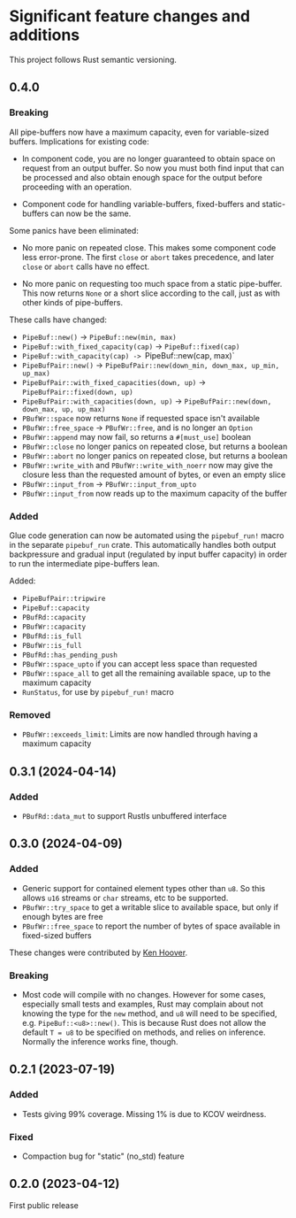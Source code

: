 # Significant feature changes and additions

This project follows Rust semantic versioning.

<!-- see keepachangelog.com for format ideas -->

## 0.4.0

### Breaking

All pipe-buffers now have a maximum capacity, even for variable-sized
buffers.  Implications for existing code:

- In component code, you are no longer guaranteed to obtain space on
  request from an output buffer.  So now you must both find input that
  can be processed and also obtain enough space for the output before
  proceeding with an operation.

- Component code for handling variable-buffers, fixed-buffers and
  static-buffers can now be the same.

Some panics have been eliminated:

- No more panic on repeated close.  This makes some component code
  less error-prone.  The first `close` or `abort` takes precedence,
  and later `close` or `abort` calls have no effect.

- No more panic on requesting too much space from a static
  pipe-buffer.  This now returns `None` or a short slice according to
  the call, just as with other kinds of pipe-buffers.

These calls have changed:
- `PipeBuf::new()` -> `PipeBuf::new(min, max)`
- `PipeBuf::with_fixed_capacity(cap)` -> `PipeBuf::fixed(cap)`
- `PipeBuf::with_capacity(cap) -> `PipeBuf::new(cap, max)`
- `PipeBufPair::new()` -> `PipeBufPair::new(down_min, down_max, up_min, up_max)`
- `PipeBufPair::with_fixed_capacities(down, up)` -> `PipeBufPair::fixed(down, up)`
- `PipeBufPair::with_capacities(down, up)` -> `PipeBufPair::new(down, down_max, up, up_max)`
- `PBufWr::space` now returns `None` if requested space isn't available
- `PBufWr::free_space` -> `PBufWr::free`, and is no longer an `Option`
- `PBufWr::append` may now fail, so returns a `#[must_use]` boolean
- `PBufWr::close` no longer panics on repeated close, but returns a boolean
- `PBufWr::abort` no longer panics on repeated close, but returns a boolean
- `PBufWr::write_with` and `PBufWr::write_with_noerr` now may give the
  closure less than the requested amount of bytes, or even an empty slice
- `PBufWr::input_from` -> `PBufWr::input_from_upto`
- `PBufWr::input_from` now reads up to the maximum capacity of the buffer

### Added

Glue code generation can now be automated using the `pipebuf_run!`
macro in the separate `pipebuf_run` crate.  This automatically handles
both output backpressure and gradual input (regulated by input buffer
capacity) in order to run the intermediate pipe-buffers lean.

Added:
- `PipeBufPair::tripwire`
- `PipeBuf::capacity`
- `PBufRd::capacity`
- `PBufWr::capacity`
- `PBufRd::is_full`
- `PBufWr::is_full`
- `PBufRd::has_pending_push`
- `PBufWr::space_upto` if you can accept less space than requested
- `PBufWr::space_all` to get all the remaining available space, up to
  the maximum capacity
- `RunStatus`, for use by `pipebuf_run!` macro

### Removed

- `PBufWr::exceeds_limit`: Limits are now handled through having a
  maximum capacity


## 0.3.1 (2024-04-14)

### Added

- `PBufRd::data_mut` to support Rustls unbuffered interface

## 0.3.0 (2024-04-09)

### Added

- Generic support for contained element types other than `u8`.  So
  this allows `u16` streams or `char` streams, etc to be supported.
- `PBufWr::try_space` to get a writable slice to available space, but
  only if enough bytes are free
- `PBufWr::free_space` to report the number of bytes of space
  available in fixed-sized buffers

These changes were contributed by [Ken Hoover](https://github.com/khoover).

### Breaking

- Most code will compile with no changes.  However for some cases,
  especially small tests and examples, Rust may complain about not
  knowing the type for the `new` method, and `u8` will need to be
  specified, e.g. `PipeBuf::<u8>::new()`.  This is because Rust does
  not allow the default `T = u8` to be specified on methods, and
  relies on inference.  Normally the inference works fine, though.


## 0.2.1 (2023-07-19)

### Added

- Tests giving 99% coverage.  Missing 1% is due to KCOV weirdness.

### Fixed

- Compaction bug for "static" (no_std) feature


## 0.2.0 (2023-04-12)

First public release

<!-- Local Variables: -->
<!-- mode: markdown -->
<!-- End: -->
